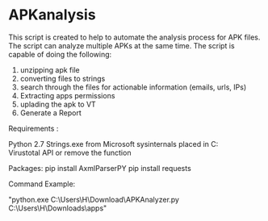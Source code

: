 # APKanalysis

This script is created to help to automate the analysis process for APK files. The script can analyze multiple APKs at the same time.
The script is capable of doing the following:
1. unzipping apk file
2. converting files to strings 
3. search through the files for actionable information (emails, urls, IPs) 
4. Extracting apps permissions 
5. uplading the apk to VT
6. Generate a Report




Requirements :


Python 2.7 
Strings.exe from Microsoft sysinternals placed in C:\
Virustotal API or remove the function 

Packages:
pip install AxmlParserPY
pip install requests

Command Example:

"python.exe C:\Users\H\Download\APKAnalyzer.py C:\Users\H\Downloads\apps"
